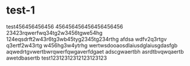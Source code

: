 # test-1
test456456456456
456456456456456456456
23423rqwerfwq34tg2w3456tgwe54hg
124eqsdrft2w43r6tg3wb45tyg2345tg234rthg
afdsa wdfv2q3rtgv
q3ertf2w43rtg
w456hg3w4ytrhg
wertwsdooaosdlaiusdglaiusgdasfgb
aqwedrtgvwertbwrqwerfqwgaverfdgaet
adscgwaertbh
asrdtbvqwqaertb
awetdbasertb
test12312312312123123123
